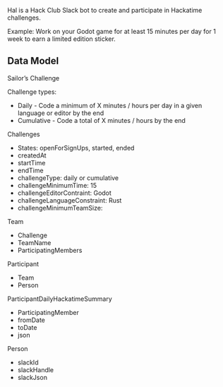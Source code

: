 Hal is a Hack Club Slack bot to create and participate in Hackatime challenges.

Example: Work on your Godot game for at least 15 minutes per day for 1 week to earn a limited edition sticker.

## Data Model

Sailor’s Challenge

Challenge types:

- Daily - Code a minimum of X minutes / hours per day in a given language or editor by the end
- Cumulative - Code a total of X minutes / hours by the end

Challenges
- States: openForSignUps, started, ended
- createdAt
- startTime
- endTime
- challengeType: daily or cumulative
- challengeMinimumTime: 15
- challengeEditorContraint: Godot
- challengeLanguageConstraint: Rust
- challengeMinimumTeamSize:

Team
- Challenge
- TeamName
- ParticipatingMembers

Participant
- Team
- Person

ParticipantDailyHackatimeSummary
- ParticipatingMember
- fromDate
- toDate
- json

Person
- slackId
- slackHandle
- slackJson
